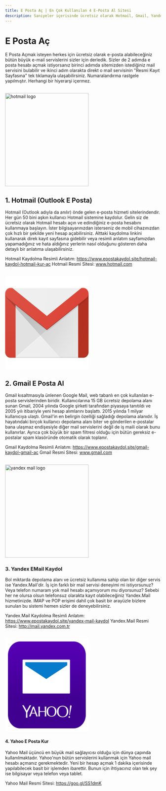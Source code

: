 ```yaml
---
title: E Posta Aç | En Çok Kullanılan 4 E-Posta Al Sitesi
description: Saniyeler içerisinde ücretsiz olarak Hotmail, Gmail, Yandex veya Yahoo üzerinden e posta hesabı açın. En çok kullanılan sitelerin kaydolma sayfa linkleri burada.
---
```

<h1>E Posta Aç</h1>
E Posta Açmak isteyen herkes için ücretsiz olarak e-posta alabileceğiniz bütün büyük e-mail servislerini sizler için derledik. Sizler de 2 adımda e posta hesabı açmak istiyorsanız birinci adımda sitemizden istediğiniz mail servisini bulabilir ve ikinci adım olarakta direkt o mail servisinin "Resmi Kayıt Sayfasına" tek tıklamayla ulaşabilirsiniz. Numaralandırma rastgele yapılmıştır. Herhangi bir hiyerarşi içermez.
<p><br /><img width="270" height="300" title="hotmail logo" src="/img/hotmaillogo.png" /></p>
<h2>1. Hotmail (Outlook E Posta)</h2>
Hotmail (Outlook adıyla da anılır) önde gelen e-posta hizmeti sitelerindendir. Her gün 50 bini aşkın kullanıcı Hotmail sistemine kaydolur. Gelin siz de ücretsiz olarak Hotmail hesabı açın ve edindiğiniz e-posta hesabını kullanmaya başlayın. İster bilgisayarınızdan isterseniz de mobil cihazınızdan çok hızlı bir şekilde yeni hesap açabilirsiniz. Alttaki kaydolma linkini kullanarak direk kayıt sayfasına gidebilir veya resimli anlatım sayfamızdan yapamadığınız ve hata aldığınız yerlerin nasıl olduğunu gösteren daha detaylı bir anlatıma ulaşabilirsiniz.

Hotmail Kaydolma Resimli Anlatım: https://www.epostakaydol.site/hotmail-kaydol-hotmail-kur-ac
Hotmail Resmi Sitesi: www.hotmail.com
<p><br /><img width="270" height="300" title="gmail logo" src="/img/gmaillogo.png" /></p>
<h2>2. Gmail E Posta Al</h2>
Gmail kısaltmasıyla ünlenen Google Mail, web tabanlı en çok kullanılan e-posta servislerinden biridir. Kullanıcılarına 15 GB ücretsiz depolama alanı sunan Gmail, 2004 yılında Google şirketi tarafından piyasaya tanıtıldı ve 2005 yılı itibariyle yeni hesap alımlarını başlattı. 2015 yılında 1 milyar kullanıcıya ulaştı. Gmail'in en belirgin özelliği sağladığı depolama alanıdır. İş hayatındaki birçok kullanıcı depolama alanı biter ve gönderilen e-postalar bana ulaşmaz endişesiyle diğer mail servislerini değil de iş maili olarak bunu kullanırlar. Ayrıca çok büyük bir spam filtresi olduğu için bütün gereksiz e-postalar spam klasöründe otomatik olarak toplanır.

Gmail Kaydolma Resimli Anlatım: https://www.epostakaydol.site/gmail-kaydol-gmail-ac
Gmail Resmi Sitesi: www.gmail.com
<p><br /><img width="270" height="300" title="yandex mail logo" src="/img/yandexmailkayit.png" /></p>
<h3>3. Yandex EMail Kaydol</h3>
Bol miktarda depolama alanı ve ücretsiz kullanıma sahip olan bir diğer servis ise Yandex.Mail'dir. İş için farklı bir mail servisi deneyimi mi istiyorsunuz? Veya telefon numaram yok mail hesabı açamıyorum mu diyorsunuz? Sebebi her ne olursa olsun telefonsuz olarakta kayıt olabileceğiniz Yandex.Mail hizmetinizde. IMAP ve POP erişimi dahil çok basit bir arayüzle bizlere sunulan bu sistemi hemen sizler de deneyebilirsiniz.

Yandex.Mail Kaydolma Resimli Anlatım: https://www.epostakaydol.site/yandex-mail-kaydol
Yandex.Mail Resmi Sitesi: http://mail.yandex.com.tr
<p><br /><img width="270" height="300" title="yahoo mail logo" src="/img/yahoo-mail.png" /></p>
<h4>4. Yahoo E Posta Kur</h4>
Yahoo Mail üçüncü en büyük mail sağlayıcısı olduğu için dünya çapında kullanılmaktadır. Yahoo'nun bütün servislerini kullanmak için Yahoo mail hesabı açmanız gerekmektedir. Yeni bir hesap açmak 1 dakika içerisinde yapılabilecek basit bir işlemden ibarettir. Bunun için ihtiyacınız olan tek şey ise bilgisayar veya telefon veya tablet.

Yahoo Mail Resmi Sitesi: https://goo.gl/SS1dmK

